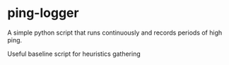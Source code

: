 # ping-logger
A simple python script that runs continuously and records periods of high ping.

Useful baseline script for heuristics gathering
